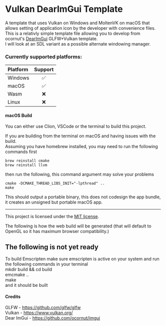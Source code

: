 # Vulkan DearImGui Template
A template that uses Vulkan on Windows and MoltenVK on macOS that allows setting of application icon by the developer with convenience files.  
This is a relativly simple template file allowing you to develop from ocornut's [DearImGui](https://github.com/ocornut/imgui) GLFW+Vulkan template.  
I will look at an SDL variant as a possible alternate windowing manager.  

### Currently supported platforms:

| Platform |  Support  |
|:---------|:---------:|
| Windows  |     ✅     |
| macOS    |     ✅     |
| Wasm     |    ❌    |
| Linux    |     ❌     |

#### macOS Build 

You can either use Clion, VSCode or the terminal to build this project.

If you are building from the terminal on macOS and having issues with the build.  
Assuming you have homebrew installed, you may need to run the following commands first
```shell
brew reinstall cmake
brew reinstall llvm
```
then run the following, this command argument may solve your problems
```shell
cmake -DCMAKE_THREAD_LIBS_INIT="-lpthread" ..
make 
```

This should output a portable binary, this does not codesign the app bundle, it creates an unsigned but portable macOS app.


---


This project is licensed under the [MIT license](https://opensource.org/license/mit).  

The following is how the web build will be generated (that will default to OpenGL so it has maximum browser compatibility.)
## The following is not yet ready
 To build Emscripten make sure emscripten is active on your
 system and run the following commands in your terminal      
 mkdir build && cd build  
 emcmake ..  
 make  
and it should be built  


#### Credits
GLFW - https://github.com/glfw/glfw  
Vulkan - https://www.vulkan.org/  
Dear ImGui - https://github.com/ocornut/imgui
